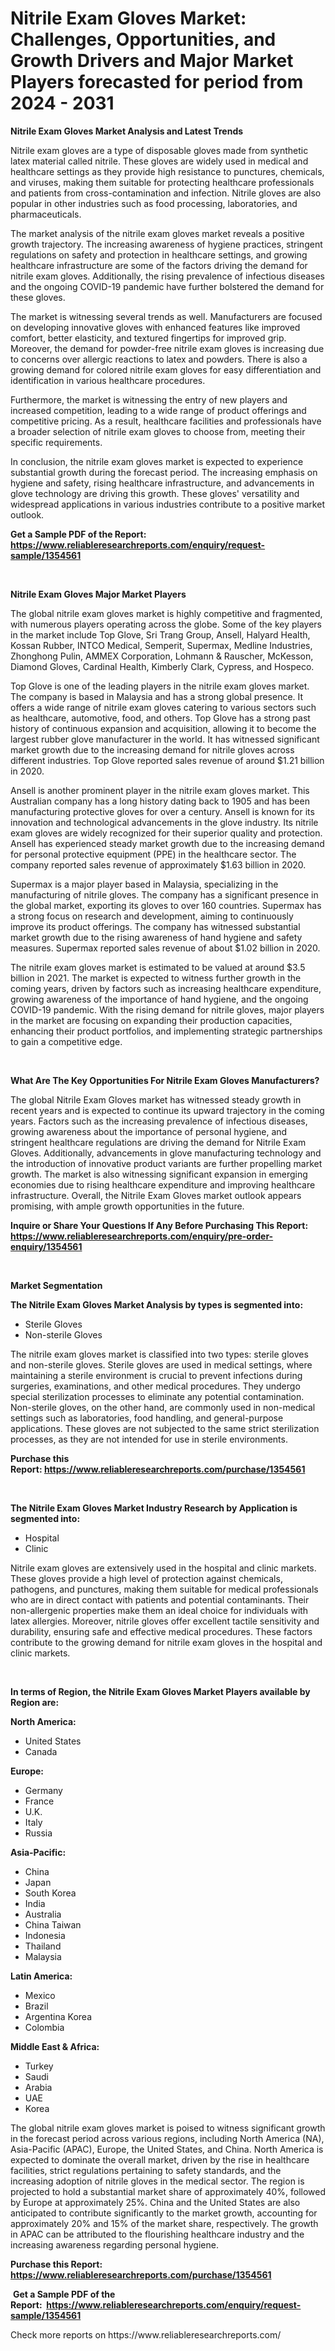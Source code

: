 <p><h1>Nitrile Exam Gloves Market: Challenges, Opportunities, and Growth Drivers and Major Market Players forecasted for period from 2024 - 2031</h1></p><p><strong>Nitrile Exam Gloves Market Analysis and Latest Trends</strong></p>
<p><p>Nitrile exam gloves are a type of disposable gloves made from synthetic latex material called nitrile. These gloves are widely used in medical and healthcare settings as they provide high resistance to punctures, chemicals, and viruses, making them suitable for protecting healthcare professionals and patients from cross-contamination and infection. Nitrile gloves are also popular in other industries such as food processing, laboratories, and pharmaceuticals.</p><p>The market analysis of the nitrile exam gloves market reveals a positive growth trajectory. The increasing awareness of hygiene practices, stringent regulations on safety and protection in healthcare settings, and growing healthcare infrastructure are some of the factors driving the demand for nitrile exam gloves. Additionally, the rising prevalence of infectious diseases and the ongoing COVID-19 pandemic have further bolstered the demand for these gloves.</p><p>The market is witnessing several trends as well. Manufacturers are focused on developing innovative gloves with enhanced features like improved comfort, better elasticity, and textured fingertips for improved grip. Moreover, the demand for powder-free nitrile exam gloves is increasing due to concerns over allergic reactions to latex and powders. There is also a growing demand for colored nitrile exam gloves for easy differentiation and identification in various healthcare procedures.</p><p>Furthermore, the market is witnessing the entry of new players and increased competition, leading to a wide range of product offerings and competitive pricing. As a result, healthcare facilities and professionals have a broader selection of nitrile exam gloves to choose from, meeting their specific requirements.</p><p>In conclusion, the nitrile exam gloves market is expected to experience substantial growth during the forecast period. The increasing emphasis on hygiene and safety, rising healthcare infrastructure, and advancements in glove technology are driving this growth. These gloves' versatility and widespread applications in various industries contribute to a positive market outlook.</p></p>
<p><strong>Get a Sample PDF of the Report:&nbsp; <a href="https://www.reliableresearchreports.com/enquiry/request-sample/1354561">https://www.reliableresearchreports.com/enquiry/request-sample/1354561</a></strong></p>
<p>&nbsp;</p>
<p><strong>Nitrile Exam Gloves Major Market Players</strong></p>
<p><p>The global nitrile exam gloves market is highly competitive and fragmented, with numerous players operating across the globe. Some of the key players in the market include Top Glove, Sri Trang Group, Ansell, Halyard Health, Kossan Rubber, INTCO Medical, Semperit, Supermax, Medline Industries, Zhonghong Pulin, AMMEX Corporation, Lohmann & Rauscher, McKesson, Diamond Gloves, Cardinal Health, Kimberly Clark, Cypress, and Hospeco.</p><p>Top Glove is one of the leading players in the nitrile exam gloves market. The company is based in Malaysia and has a strong global presence. It offers a wide range of nitrile exam gloves catering to various sectors such as healthcare, automotive, food, and others. Top Glove has a strong past history of continuous expansion and acquisition, allowing it to become the largest rubber glove manufacturer in the world. It has witnessed significant market growth due to the increasing demand for nitrile gloves across different industries. Top Glove reported sales revenue of around $1.21 billion in 2020.</p><p>Ansell is another prominent player in the nitrile exam gloves market. This Australian company has a long history dating back to 1905 and has been manufacturing protective gloves for over a century. Ansell is known for its innovation and technological advancements in the glove industry. Its nitrile exam gloves are widely recognized for their superior quality and protection. Ansell has experienced steady market growth due to the increasing demand for personal protective equipment (PPE) in the healthcare sector. The company reported sales revenue of approximately $1.63 billion in 2020.</p><p>Supermax is a major player based in Malaysia, specializing in the manufacturing of nitrile gloves. The company has a significant presence in the global market, exporting its gloves to over 160 countries. Supermax has a strong focus on research and development, aiming to continuously improve its product offerings. The company has witnessed substantial market growth due to the rising awareness of hand hygiene and safety measures. Supermax reported sales revenue of about $1.02 billion in 2020.</p><p>The nitrile exam gloves market is estimated to be valued at around $3.5 billion in 2021. The market is expected to witness further growth in the coming years, driven by factors such as increasing healthcare expenditure, growing awareness of the importance of hand hygiene, and the ongoing COVID-19 pandemic. With the rising demand for nitrile gloves, major players in the market are focusing on expanding their production capacities, enhancing their product portfolios, and implementing strategic partnerships to gain a competitive edge.</p></p>
<p>&nbsp;</p>
<p><strong>What Are The Key Opportunities For Nitrile Exam Gloves Manufacturers?</strong></p>
<p><p>The global Nitrile Exam Gloves market has witnessed steady growth in recent years and is expected to continue its upward trajectory in the coming years. Factors such as the increasing prevalence of infectious diseases, growing awareness about the importance of personal hygiene, and stringent healthcare regulations are driving the demand for Nitrile Exam Gloves. Additionally, advancements in glove manufacturing technology and the introduction of innovative product variants are further propelling market growth. The market is also witnessing significant expansion in emerging economies due to rising healthcare expenditure and improving healthcare infrastructure. Overall, the Nitrile Exam Gloves market outlook appears promising, with ample growth opportunities in the future.</p></p>
<p><strong>Inquire or Share Your Questions If Any Before Purchasing This Report: <a href="https://www.reliableresearchreports.com/enquiry/pre-order-enquiry/1354561">https://www.reliableresearchreports.com/enquiry/pre-order-enquiry/1354561</a></strong></p>
<p>&nbsp;</p>
<p><strong>Market Segmentation</strong></p>
<p><strong>The Nitrile Exam Gloves Market Analysis by types is segmented into:</strong></p>
<p><ul><li>Sterile Gloves</li><li>Non-sterile Gloves</li></ul></p>
<p><p>The nitrile exam gloves market is classified into two types: sterile gloves and non-sterile gloves. Sterile gloves are used in medical settings, where maintaining a sterile environment is crucial to prevent infections during surgeries, examinations, and other medical procedures. They undergo special sterilization processes to eliminate any potential contamination. Non-sterile gloves, on the other hand, are commonly used in non-medical settings such as laboratories, food handling, and general-purpose applications. These gloves are not subjected to the same strict sterilization processes, as they are not intended for use in sterile environments.</p></p>
<p><strong>Purchase this Report:&nbsp;<a href="https://www.reliableresearchreports.com/purchase/1354561">https://www.reliableresearchreports.com/purchase/1354561</a></strong></p>
<p>&nbsp;</p>
<p><strong>The Nitrile Exam Gloves Market Industry Research by Application is segmented into:</strong></p>
<p><ul><li>Hospital</li><li>Clinic</li></ul></p>
<p><p>Nitrile exam gloves are extensively used in the hospital and clinic markets. These gloves provide a high level of protection against chemicals, pathogens, and punctures, making them suitable for medical professionals who are in direct contact with patients and potential contaminants. Their non-allergenic properties make them an ideal choice for individuals with latex allergies. Moreover, nitrile gloves offer excellent tactile sensitivity and durability, ensuring safe and effective medical procedures. These factors contribute to the growing demand for nitrile exam gloves in the hospital and clinic markets.</p></p>
<p>&nbsp;</p>
<p><strong>In terms of Region, the Nitrile Exam Gloves Market Players available by Region are:</strong></p>
<p>
    <p> <strong> North America: </strong>
        <ul>
            <li>United States</li>
            <li>Canada</li>
        </ul>
        </p> 
    <p> <strong> Europe: </strong>
        <ul>
            <li>Germany</li>
            <li>France</li>
            <li>U.K.</li>
            <li>Italy</li>
            <li>Russia</li>
        </ul>
        </p> 
    <p> <strong> Asia-Pacific: </strong>
        <ul>
            <li>China</li>
            <li>Japan</li>
            <li>South Korea</li>
            <li>India</li>
            <li>Australia</li>
            <li>China Taiwan</li>
            <li>Indonesia</li>
            <li>Thailand</li>
            <li>Malaysia</li>
        </ul>
        </p> 
    <p> <strong> Latin America: </strong>
        <ul>
            <li>Mexico</li>
            <li>Brazil</li>
            <li>Argentina Korea</li>
            <li>Colombia</li>
        </ul>
        </p> 
    <p> <strong> Middle East & Africa: </strong>
        <ul>
            <li>Turkey</li>
            <li>Saudi</li>
            <li>Arabia</li>
            <li>UAE</li>
            <li>Korea</li>
        </ul>
    </p>
    </p>
<p><p>The global nitrile exam gloves market is poised to witness significant growth in the forecast period across various regions, including North America (NA), Asia-Pacific (APAC), Europe, the United States, and China. North America is expected to dominate the overall market, driven by the rise in healthcare facilities, strict regulations pertaining to safety standards, and the increasing adoption of nitrile gloves in the medical sector. The region is projected to hold a substantial market share of approximately 40%, followed by Europe at approximately 25%. China and the United States are also anticipated to contribute significantly to the market growth, accounting for approximately 20% and 15% of the market share, respectively. The growth in APAC can be attributed to the flourishing healthcare industry and the increasing awareness regarding personal hygiene.</p></p>
<p><strong>Purchase this Report: <a href="https://www.reliableresearchreports.com/purchase/1354561">https://www.reliableresearchreports.com/purchase/1354561</a></strong></p>
<p>&nbsp;<strong>Get a Sample PDF of the Report:&nbsp;&nbsp;<a href="https://www.reliableresearchreports.com/enquiry/request-sample/1354561">https://www.reliableresearchreports.com/enquiry/request-sample/1354561</a></strong></p>
<p><strong></strong></p>
<p>Check more reports on https://www.reliableresearchreports.com/</p>